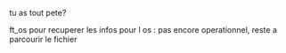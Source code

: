 tu as tout pete?

ft_os pour recuperer les infos pour l os : pas encore operationnel, reste a parcourir le fichier 
